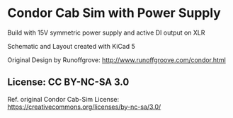 # Condor Cab Sim with Power Supply

Build with 15V symmetric power supply and active DI output on XLR

Schematic and Layout created with KiCad 5

Original Design by Runoffgrove:
http://www.runoffgroove.com/condor.html

## License: CC BY-NC-SA 3.0
Ref. original Condor Cab-Sim License:
https://creativecommons.org/licenses/by-nc-sa/3.0/
